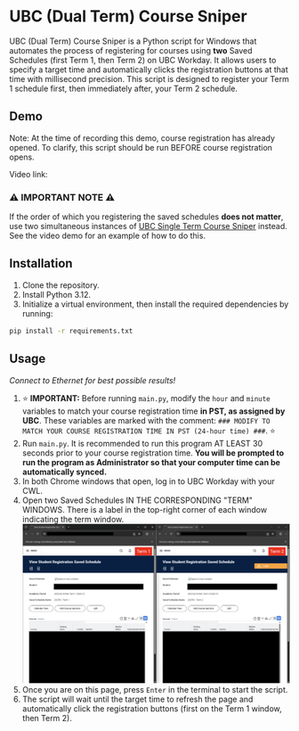 # UBC (Dual Term) Course Sniper

UBC (Dual Term) Course Sniper is a Python script for Windows that automates the process of registering for courses using **two** Saved Schedules (first Term 1, then Term 2) on UBC Workday. It allows users to specify a target time and automatically clicks the registration buttons at that time with millisecond precision. This script is designed to register your Term 1 schedule first, then immediately after, your Term 2 schedule.

## Demo

Note: At the time of recording this demo, course registration has already opened. To clarify, this script should be run BEFORE course registration opens.

Video link: 

### ⚠️ **IMPORTANT NOTE** ⚠️

If the order of which you registering the saved schedules **does not matter**, use two simultaneous instances of [UBC Single Term Course Sniper](https://github.com/ExxML/UBC-Single-Term-Course-Sniper) instead. See the video demo for an example of how to do this.

## Installation

1. Clone the repository.
2. Install Python 3.12.
3. Initialize a virtual environment, then install the required dependencies by running:
```bash
pip install -r requirements.txt
```

## Usage

*Connect to Ethernet for best possible results!*
1. ⭐ **IMPORTANT:** Before running `main.py`, modify the `hour` and `minute` variables to match your course registration time **in PST, as assigned by UBC**. These variables are marked with the comment: `### MODIFY TO MATCH YOUR COURSE REGISTRATION TIME IN PST (24-hour time) ###`. ⭐
2. Run `main.py`. It is recommended to run this program AT LEAST 30 seconds prior to your course registration time. **You will be prompted to run the program as Administrator so that your computer time can be automatically synced.**
3. In both Chrome windows that open, log in to UBC Workday with your CWL.
4. Open two Saved Schedules IN THE CORRESPONDING "TERM" WINDOWS. There is a label in the top-right corner of each window indicating the term window.
![alt text](SavedSchedulePreview.png)
5. Once you are on this page, press `Enter` in the terminal to start the script.
6. The script will wait until the target time to refresh the page and automatically click the registration buttons (first on the Term 1 window, then Term 2).